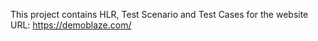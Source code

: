 This project contains HLR, Test Scenario and Test Cases for the website URL: https://demoblaze.com/
